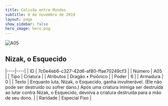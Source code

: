 ```yaml
---
title: Colisão entre Mundos
subtitle: 8 de novembro de 2019
layout: page
show_sidebar: false
hero_image: hero.png
---
```


![A05](https://cdn.keyforgegame.com/media/card_front/pt/453_A05_W4V8F943V985_pt.png)

## Nizak, o Esquecido

|----|----|
| ID | 7c0e4eb6-c327-42d6-af80-ffae70249cf3 |
| Número | A05 |
| Tipo | Criatura |
| Atributos | Dragão • Psiônico |
| Poder | 6 |
| Armadura | 0 |
| Texto | Enquanto luta, Nizak, o Esquecido, ganha invulnerável. (Ele não pode ser destruído ou sofrer dano.) Após uma criatura inimiga ser destruída ao lutar contra Nizak, o Esquecido, devolva a criatura destruída para a mão de seu dono. |
| Raridade | Especial Fixo |
